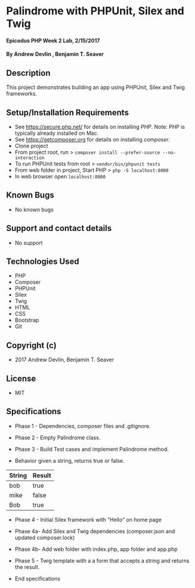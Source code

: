 # Palindrome with PHPUnit, Silex and Twig

#### Epicodus PHP Week 2 Lab, 2/15/2017

#### By Andrew Devlin , Benjamin T. Seaver

## Description

This project demonstrates building an app using PHPUnit, Silex and Twig frameworks.

## Setup/Installation Requirements
* See https://secure.php.net/ for details on installing _PHP_.  Note: PHP is typically already installed on Mac.
* See https://getcomposer.org for details on installing _composer_.
* Clone project
* From project root, run > `composer install --prefer-source --no-interaction`
* To run PHPUnit tests from root > `vendor/bin/phpunit tests`
* From web folder in project, Start PHP > `php -S localhost:8000`
* In web browser open `localhost:8000`

## Known Bugs
* No known bugs

## Support and contact details
* No support

## Technologies Used
* PHP
* Composer
* PHPUnit
* Silex
* Twig
* HTML
* CSS
* Bootstrap
* Git

## Copyright (c)
* 2017 Andrew Devlin, Benjamin T. Seaver

## License
* MIT

## Specifications
* Phase 1 - Dependencies, composer files and .gitignore.
* Phase 2 - Empty Palindrome class.
* Phase 3 - Build Test cases and implement Palindrome method.

* Behavior given a string, returns true or false.

| String              | Result             |
|--------------|----------------------------|
| bob          |     true            |                                     
| mike         |     false           |  
| Bob          |     true |                                   

* Phase 4 - Initial Silex framework with "Hello" on home page
* Phase 4a- Add Silex and Twig dependencies (composer.json and updated composer.lock)
* Phase 4b- Add web folder with index.php, app folder and app.php
* Phase 5 - Twig template with a a form that accepts a string and returns the result.

* End specifications
